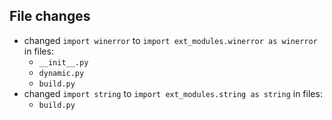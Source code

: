 ## File changes
- changed `import winerror` to `import ext_modules.winerror as winerror` in files:
  - `__init__.py`
  - `dynamic.py`
  - `build.py`
- changed `import string` to `import ext_modules.string as string` in files:
  - `build.py`